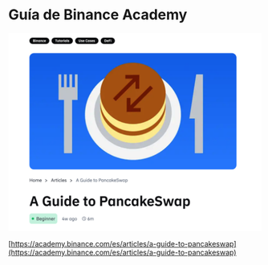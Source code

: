 # Guía de Binance Academy

![](../.gitbook/assets/image%20%286%29%20%281%29.png)

[https://academy.binance.com/es/articles/a-guide-to-pancakeswap](https://academy.binance.com/es/articles/a-guide-to-pancakeswap)

